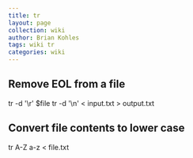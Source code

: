 ```yaml
---
title: tr
layout: page
collection: wiki
author: Brian Kohles
tags: wiki tr
categories: wiki
---
```


## Remove EOL from a file
tr -d '\r' $file
tr -d '\n' < input.txt > output.txt

## Convert file contents to lower case
tr A-Z a-z < file.txt
